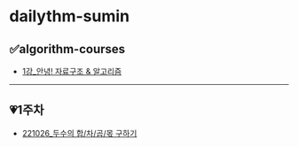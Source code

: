 # dailythm-sumin
## ✅algorithm-courses
- [1강_안녕! 자료구조 & 알고리즘](https://github.com/dailythm/dailythm-sumin/blob/main/algorithm/1%EA%B0%95_221026.md)
---
## 💗1주차
- [221026_두수의 합/차/곱/몫 구하기](https://github.com/dailythm/dailythm-sumin/blob/main/1%EC%A3%BC%EC%B0%A8/221026.md)
